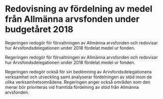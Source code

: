 # Redovisning av fördelning av medel från Allmänna arvsfonden under budgetåret 2018

Regeringen redogör för förvaltningen av Allmänna arvsfonden och redovisar hur Arvsfondsdelegationen under 2018 fördelat medel ur fonden.

Regeringen redogör för förvaltningen av Allmänna arvsfonden och redovisar hur Arvsfondsdelegationen under 2018 fördelat medel ur fonden.

Regeringen redogör också för sin bedömning av Arvsfondsdelegationens verksamhet och utveckling samt analyserar fördelningen av stöd inom de olika verksamhetsområdena. Regeringen anger också områden som den menar bör prioriteras vid framtida fördelning av stöd från Allmänna arvsfonden.
